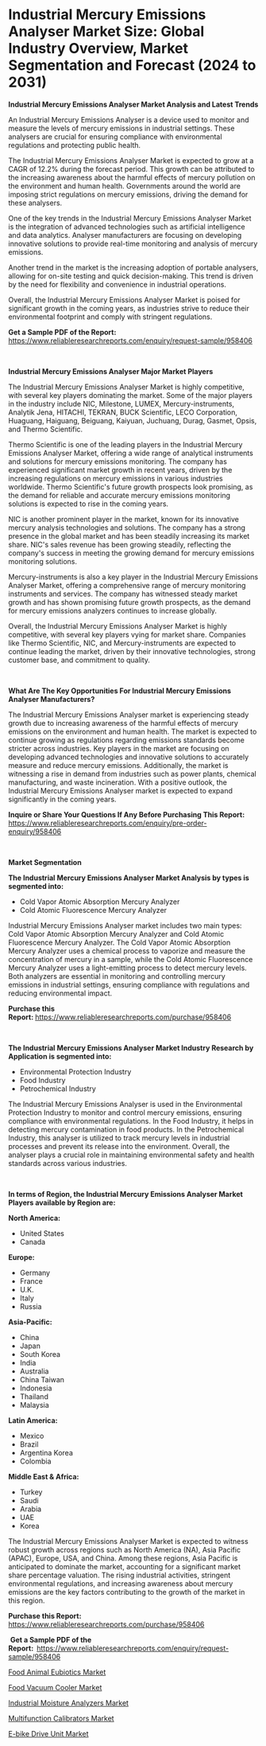 <p><h1>Industrial Mercury Emissions Analyser Market Size: Global Industry Overview, Market Segmentation and Forecast (2024 to 2031)</h1></p><p><strong>Industrial Mercury Emissions Analyser Market Analysis and Latest Trends</strong></p>
<p><p>An Industrial Mercury Emissions Analyser is a device used to monitor and measure the levels of mercury emissions in industrial settings. These analysers are crucial for ensuring compliance with environmental regulations and protecting public health.</p><p>The Industrial Mercury Emissions Analyser Market is expected to grow at a CAGR of 12.2% during the forecast period. This growth can be attributed to the increasing awareness about the harmful effects of mercury pollution on the environment and human health. Governments around the world are imposing strict regulations on mercury emissions, driving the demand for these analysers.</p><p>One of the key trends in the Industrial Mercury Emissions Analyser Market is the integration of advanced technologies such as artificial intelligence and data analytics. Analyser manufacturers are focusing on developing innovative solutions to provide real-time monitoring and analysis of mercury emissions.</p><p>Another trend in the market is the increasing adoption of portable analysers, allowing for on-site testing and quick decision-making. This trend is driven by the need for flexibility and convenience in industrial operations.</p><p>Overall, the Industrial Mercury Emissions Analyser Market is poised for significant growth in the coming years, as industries strive to reduce their environmental footprint and comply with stringent regulations.</p></p>
<p><strong>Get a Sample PDF of the Report:&nbsp;</strong> <a href="https://www.reliableresearchreports.com/enquiry/request-sample/958406">https://www.reliableresearchreports.com/enquiry/request-sample/958406</a></p>
<p>&nbsp;</p>
<p><strong>Industrial Mercury Emissions Analyser Major Market Players</strong></p>
<p><p>The Industrial Mercury Emissions Analyser Market is highly competitive, with several key players dominating the market. Some of the major players in the industry include NIC, Milestone, LUMEX, Mercury-instruments, Analytik Jena, HITACHI, TEKRAN, BUCK Scientific, LECO Corporation, Huaguang, Haiguang, Beiguang, Kaiyuan, Juchuang, Durag, Gasmet, Opsis, and Thermo Scientific.</p><p>Thermo Scientific is one of the leading players in the Industrial Mercury Emissions Analyser Market, offering a wide range of analytical instruments and solutions for mercury emissions monitoring. The company has experienced significant market growth in recent years, driven by the increasing regulations on mercury emissions in various industries worldwide. Thermo Scientific's future growth prospects look promising, as the demand for reliable and accurate mercury emissions monitoring solutions is expected to rise in the coming years.</p><p>NIC is another prominent player in the market, known for its innovative mercury analysis technologies and solutions. The company has a strong presence in the global market and has been steadily increasing its market share. NIC's sales revenue has been growing steadily, reflecting the company's success in meeting the growing demand for mercury emissions monitoring solutions.</p><p>Mercury-instruments is also a key player in the Industrial Mercury Emissions Analyser Market, offering a comprehensive range of mercury monitoring instruments and services. The company has witnessed steady market growth and has shown promising future growth prospects, as the demand for mercury emissions analyzers continues to increase globally.</p><p>Overall, the Industrial Mercury Emissions Analyser Market is highly competitive, with several key players vying for market share. Companies like Thermo Scientific, NIC, and Mercury-instruments are expected to continue leading the market, driven by their innovative technologies, strong customer base, and commitment to quality.</p></p>
<p>&nbsp;</p>
<p><strong>What Are The Key Opportunities For Industrial Mercury Emissions Analyser Manufacturers?</strong></p>
<p><p>The Industrial Mercury Emissions Analyser market is experiencing steady growth due to increasing awareness of the harmful effects of mercury emissions on the environment and human health. The market is expected to continue growing as regulations regarding emissions standards become stricter across industries. Key players in the market are focusing on developing advanced technologies and innovative solutions to accurately measure and reduce mercury emissions. Additionally, the market is witnessing a rise in demand from industries such as power plants, chemical manufacturing, and waste incineration. With a positive outlook, the Industrial Mercury Emissions Analyser market is expected to expand significantly in the coming years.</p></p>
<p><strong>Inquire or Share Your Questions If Any Before Purchasing This Report:</strong> <a href="https://www.reliableresearchreports.com/enquiry/pre-order-enquiry/958406">https://www.reliableresearchreports.com/enquiry/pre-order-enquiry/958406</a></p>
<p>&nbsp;</p>
<p><strong>Market Segmentation</strong></p>
<p><strong>The Industrial Mercury Emissions Analyser Market Analysis by types is segmented into:</strong></p>
<p><ul><li>Cold Vapor Atomic Absorption Mercury Analyzer</li><li>Cold Atomic Fluorescence Mercury Analyzer</li></ul></p>
<p><p>Industrial Mercury Emissions Analyser market includes two main types: Cold Vapor Atomic Absorption Mercury Analyzer and Cold Atomic Fluorescence Mercury Analyzer. The Cold Vapor Atomic Absorption Mercury Analyzer uses a chemical process to vaporize and measure the concentration of mercury in a sample, while the Cold Atomic Fluorescence Mercury Analyzer uses a light-emitting process to detect mercury levels. Both analyzers are essential in monitoring and controlling mercury emissions in industrial settings, ensuring compliance with regulations and reducing environmental impact.</p></p>
<p><strong>Purchase this Report:&nbsp;</strong><a href="https://www.reliableresearchreports.com/purchase/958406">https://www.reliableresearchreports.com/purchase/958406</a></p>
<p>&nbsp;</p>
<p><strong>The Industrial Mercury Emissions Analyser Market Industry Research by Application is segmented into:</strong></p>
<p><ul><li>Environmental Protection Industry</li><li>Food Industry</li><li>Petrochemical Industry</li></ul></p>
<p><p>The Industrial Mercury Emissions Analyser is used in the Environmental Protection Industry to monitor and control mercury emissions, ensuring compliance with environmental regulations. In the Food Industry, it helps in detecting mercury contamination in food products. In the Petrochemical Industry, this analyser is utilized to track mercury levels in industrial processes and prevent its release into the environment. Overall, the analyser plays a crucial role in maintaining environmental safety and health standards across various industries.</p></p>
<p>&nbsp;</p>
<p><strong>In terms of Region, the Industrial Mercury Emissions Analyser Market Players available by Region are:</strong></p>
<p>
    <p> <strong> North America: </strong>
        <ul>
            <li>United States</li>
            <li>Canada</li>
        </ul>
        </p> 
    <p> <strong> Europe: </strong>
        <ul>
            <li>Germany</li>
            <li>France</li>
            <li>U.K.</li>
            <li>Italy</li>
            <li>Russia</li>
        </ul>
        </p> 
    <p> <strong> Asia-Pacific: </strong>
        <ul>
            <li>China</li>
            <li>Japan</li>
            <li>South Korea</li>
            <li>India</li>
            <li>Australia</li>
            <li>China Taiwan</li>
            <li>Indonesia</li>
            <li>Thailand</li>
            <li>Malaysia</li>
        </ul>
        </p> 
    <p> <strong> Latin America: </strong>
        <ul>
            <li>Mexico</li>
            <li>Brazil</li>
            <li>Argentina Korea</li>
            <li>Colombia</li>
        </ul>
        </p> 
    <p> <strong> Middle East & Africa: </strong>
        <ul>
            <li>Turkey</li>
            <li>Saudi</li>
            <li>Arabia</li>
            <li>UAE</li>
            <li>Korea</li>
        </ul>
    </p>
    </p>
<p><p>The Industrial Mercury Emissions Analyser Market is expected to witness robust growth across regions such as North America (NA), Asia Pacific (APAC), Europe, USA, and China. Among these regions, Asia Pacific is anticipated to dominate the market, accounting for a significant market share percentage valuation. The rising industrial activities, stringent environmental regulations, and increasing awareness about mercury emissions are the key factors contributing to the growth of the market in this region.</p></p>
<p><strong>Purchase this Report: </strong><a href="https://www.reliableresearchreports.com/purchase/958406">https://www.reliableresearchreports.com/purchase/958406</a></p>
<p>&nbsp;<strong>Get a Sample PDF of the Report:&nbsp;&nbsp;</strong><a href="https://www.reliableresearchreports.com/enquiry/request-sample/958406">https://www.reliableresearchreports.com/enquiry/request-sample/958406</a></p>
<p><strong></strong></p>
<p><p><a href="https://github.com/pgtimber/Market-Research-Report-List-1/blob/main/food-animal-eubiotics-market.md">Food Animal Eubiotics Market</a></p><p><a href="https://medium.com/p/c842f0003698/edit">Food Vacuum Cooler Market</a></p><p><a href="https://medium.com/p/9119bfd869d5/edit">Industrial Moisture Analyzers Market</a></p><p><a href="https://medium.com/p/ca4915abdd92/edit">Multifunction Calibrators Market</a></p><p><a href="https://github.com/lataunyatinikmelvin59ilbd0dv/Market-Research-Report-List-1/blob/main/e-bike-drive-unit-market.md">E-bike Drive Unit Market</a></p></p>